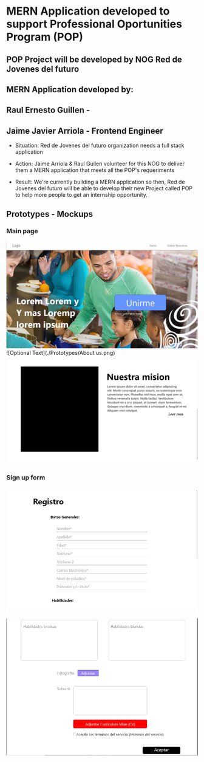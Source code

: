 # MERN Application developed to support Professional Oportunities Program (POP)

## POP Project will be developed by NOG Red de Jovenes del futuro

## MERN Application developed by:

## Raul Ernesto Guillen -

## Jaime Javier Arriola - Frontend Engineer

- Situation: Red de Jovenes del futuro organization needs a full stack application

- Action: Jaime Arriola & Raul Guilen volunteer for this NOG to deliver them a MERN application that meets all the POP's requeriments

- Result: We're currently building a MERN application so then, Red de Jovenes del futuro will be able to develop their new Project called POP to help more people to get an internship opportunity.

## Prototypes - Mockups
### Main page
![Optional Text](./Prototypes/Main.png)
![Optional Text](./Prototypes/About us.png)
![Optional Text](./Prototypes/Mission.png)
### Sign up form
![Optional Text](./Prototypes/S-up%201.PNG)
![Optional Text](./Prototypes/S-up%202.PNG)




